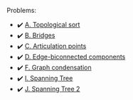 Problems:
- :heavy_check_mark: [A. Topological sort](https://codeforces.com/group/QmrArgR1Jp/contest/298379/problem/A)
- :heavy_check_mark: [B. Bridges](https://codeforces.com/group/QmrArgR1Jp/contest/298379/problem/B)
- :heavy_check_mark: [C. Articulation points](https://codeforces.com/group/QmrArgR1Jp/contest/298379/problem/C)
- :heavy_check_mark: [D. Edge-biconnected components](https://codeforces.com/group/QmrArgR1Jp/contest/298379/problem/D)
- :heavy_check_mark: [F. Graph condensation](https://codeforces.com/group/QmrArgR1Jp/contest/298379/problem/F)
- :heavy_check_mark: [I. Spanning Tree](https://codeforces.com/group/QmrArgR1Jp/contest/298379/problem/I)
- :heavy_check_mark: [J. Spanning Tree 2](https://codeforces.com/group/QmrArgR1Jp/contest/298379/problem/J)
